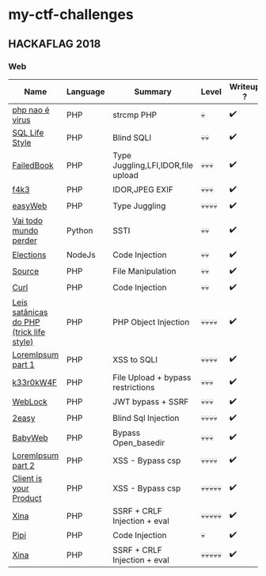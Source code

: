 # my-ctf-challenges

## HACKAFLAG 2018


### Web
Name | Language | Summary | Level | Writeup ?
--- | --- | --- | --- | --- |
[php nao é virus]() | PHP | strcmp PHP | 💀 | ✔️
[SQL Life Style]() | PHP | Blind SQLI | 💀💀 | ✔️
[FailedBook]() | PHP | Type Juggling,LFI,IDOR,file upload | 💀💀💀 | ✔️
[f4k3]() | PHP | IDOR,JPEG EXIF | 💀💀💀 | ✔️
[easyWeb]() | PHP | Type Juggling | 💀💀💀💀 | ✔️
[Vai todo mundo perder]() | Python | SSTI | 💀💀 | ✔️
[Elections]() | NodeJs | Code Injection | 💀💀 | ✔️
[Source]() | PHP | File Manipulation | 💀💀 | ✔️
[Curl]() | PHP | Code Injection | 💀💀 | ✔️
[Leis satânicas do PHP (trick life style)]() | PHP | PHP Object Injection | 💀💀💀💀 | ✔️
[LoremIpsum part 1]() | PHP | XSS to SQLI | 💀💀💀💀 | ✔️
[k33r0kW4F]() | PHP | File Upload + bypass restrictions | 💀💀💀 | ✔️
[WebLock]() | PHP | JWT bypass + SSRF | 💀💀💀 | ✔️
[2easy]() | PHP | Blind Sql Injection | 💀💀💀💀 | ✔️
[BabyWeb]() | PHP | Bypass Open_basedir | 💀💀💀 | ✔️
[LoremIpsum part 2]() | PHP | XSS - Bypass csp | 💀💀💀💀 | ✔️
[Client is your Product]() | PHP | XSS - Bypass csp | 💀💀💀💀💀 | ✔️
[Xina]() | PHP | SSRF + CRLF Injection + eval | 💀💀💀💀💀 | ✔️
[Pipi]() | PHP | Code Injection | 💀 | ✔️
[Xina]() | PHP | SSRF + CRLF Injection + eval | 💀💀💀💀💀 | ✔️
